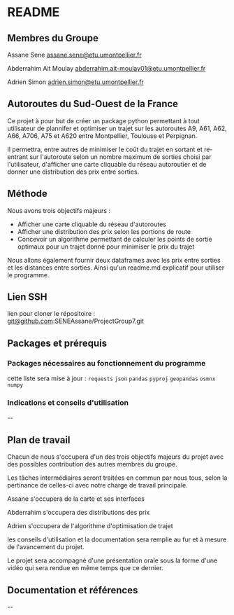 # README

## Membres du Groupe

Assane Sene assane.sene@etu.umontpellier.fr

Abderrahim Ait Moulay abderrahim.ait-moulay01@etu.umontpellier.fr

Adrien Simon adrien.simon@etu.umontpellier.fr


## Autoroutes du Sud-Ouest de la France

Ce projet à pour but de créer un package python permettant à tout utilisateur de plannifer et optimiser un trajet sur les autoroutes A9, A61, A62, A66, A706, A75 et A620 entre Montpellier, Toulouse et Perpignan.

Il permettra, entre autres de minimiser le coût du trajet en sortant et re-entrant sur l'autoroute selon un nombre maximum de sorties choisi par l'utilisateur, d'afficher une carte cliquable du réseau autoroutier et de donner une distribution des prix entre sorties.

## Méthode 

Nous avons trois objectifs majeurs :

- Afficher une carte cliquable du réseau d'autoroutes
- Afficher une distribution des prix selon les portions de route
- Concevoir un algorithme permettant de calculer les points de sortie optimaux pour un trajet donné pour minimiser le prix du trajet 


Nous allons également fournir deux dataframes avec les prix entre sorties et les distances entre sorties. Ainsi qu'un readme.md explicatif pour utiliser le programme. 





## Lien SSH 

lien pour cloner le répositoire : git@github.com:SENEAssane/ProjectGroup7.git

## Packages et prérequis

### Packages nécessaires au fonctionnement du programme

cette liste sera mise à jour : `requests` `json` `pandas` `pyproj` `geopandas` `osmnx` `numpy`


### Indications et conseils d'utilisation

--

## Plan de travail

Chacun de nous s'occupera d'un des trois objectifs majeurs du projet avec des possibles contribution des autres membres du groupe.

Les tâches intermédiaires seront traitées en commun par nous tous, selon la pertinance de celles-ci avec notre charge de travail principale.



Assane s'occupera de la carte et ses interfaces

Abderrahim s'occupera des distributions des prix

Adrien s'occupera de l'algorithme d'optimisation de trajet

les conseils d'utilisation et la documentation sera remplie au fur et à mesure de l'avancement du projet.

Le projet sera accompagné d'une présentation orale sous la forme d'une vidéo qui sera rendue en même temps que ce dernier. 

## Documentation et références

--
